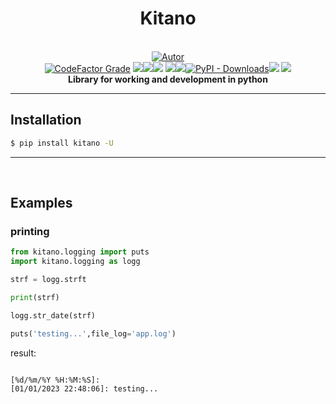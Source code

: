 
<!-- 
<img height='200px' width='200px' src='https://raw.githubusercontent.com/gpftc/covid_br/main/covidbr/img/covidbr_logo.png'> -->

<h1 align='center'>Kitano</h1>
<div align='center'>

<br/>
<a href="https://github.com/reinanbr"><img title="Autor" src="https://img.shields.io/badge/Autor-reinan_br-blue.svg?style=for-the-badge&logo=github"></a>
<br/>
</div>

<div align='center'>
<!-- outros premios e analises -->
<a href='#'><img alt="CodeFactor Grade" src="https://img.shields.io/codefactor/grade/github/reinanbr/kitano?logo=codefactor"></a>
<!-- github dados -->
<a href='#'><img src='https://img.shields.io/github/languages/code-size/reinanbr/kitano'></a><a href='#'><img src='https://img.shields.io/github/commit-activity/m/reinanbr/kitano'></a><a href='#'><img src='https://img.shields.io/github/last-commit/reinanbr/kitano'></a>
<!-- sites de pacotes -->
<a href='https://pypi.org/project/kitano/'><img src='https://img.shields.io/pypi/v/kitano'></a><a href='#'><img src='https://img.shields.io/pypi/wheel/kitano'></a><a href='#'><img alt="PyPI - Downloads" src="https://img.shields.io/pypi/dm/kitano"></a><a href='#'><img src='https://img.shields.io/pypi/implementation/kitano'></a>
<!-- redes sociais -->
<a href='https://instagram.com/gpftc_ifsfertao/'><img src='https://shields.io/badge/insta-gpftc_ifsertao-violet?logo=instagram&style=flat'></a>
</div>

<div align='center'> <b>Library for working and development in python</b></div>
<hr/>

## Installation

```bash
$ pip install kitano -U
```

<hr>
<br>

## Examples

### printing

```py
from kitano.logging import puts
import kitano.logging as logg

strf = logg.strft

print(strf)

logg.str_date(strf)

puts('testing...',file_log='app.log')

```
result:
```sh

[%d/%m/%Y %H:%M:%S]:
[01/01/2023 22:48:06]: testing... 
```
